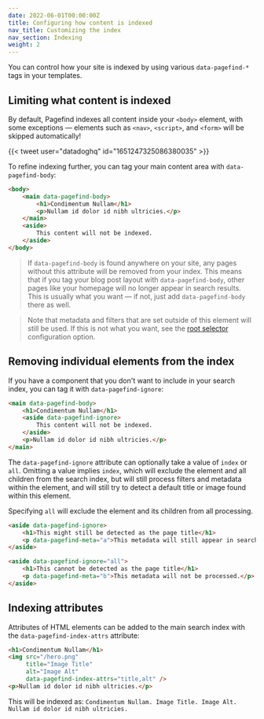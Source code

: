 ```yaml
---
date: 2022-06-01T00:00:00Z
title: Configuring how content is indexed
nav_title: Customizing the index
nav_section: Indexing
weight: 2
---
```

You can control how your site is indexed by using various `data-pagefind-*` tags in your templates.

## Limiting what content is indexed

By default, Pagefind indexes all content inside your `<body>` element, with some exceptions — elements such as `<nav>`, `<script>`, and `<form>` will be skipped automatically!

{{< tweet user="datadoghq" id="1651247325086380035" >}}

To refine indexing further, you can tag your main content area with `data-pagefind-body`\:

```html
<body>
    <main data-pagefind-body>
        <h1>Condimentum Nullam</h1>
        <p>Nullam id dolor id nibh ultricies.</p>
    </main>
    <aside>
        This content will not be indexed.
    </aside>
</body>
```

> If `data-pagefind-body` is found anywhere on your site, any pages without this attribute will be removed from your index. This means that if you tag your blog post layout with `data-pagefind-body`, other pages like your homepage will no longer appear in search results. This is usually what you want — if not, just add `data-pagefind-body` there as well.

> Note that metadata and filters that are set outside of this element will still be used. If this is not what you want, see the [root selector](/docs/config-options/#root-selector) configuration option.

## Removing individual elements from the index

If you have a component that you don't want to include in your search index, you can tag it with `data-pagefind-ignore`\:

```html
<main data-pagefind-body>
    <h1>Condimentum Nullam</h1>
    <aside data-pagefind-ignore>
        This content will not be indexed.
    </aside>
    <p>Nullam id dolor id nibh ultricies.</p>
</main>
```

The `data-pagefind-ignore` attribute can optionally take a value of `index` or `all`. Omitting a value implies `index`, which will exclude the element and all children from the search index, but will still process filters and metadata within the element, and will still try to detect a default title or image found within this element.

Specifying `all` will exclude the element and its children from all processing.

```html
<aside data-pagefind-ignore>
    <h1>This might still be detected as the page title</h1>
    <p data-pagefind-meta="a">This metadata will still appear in search results.</p>
</aside>

<aside data-pagefind-ignore="all">
    <h1>This cannot be detected as the page title</h1>
    <p data-pagefind-meta="b">This metadata will not be processed.</p>
</aside>
```

## Indexing attributes

Attributes of HTML elements can be added to the main search index with the `data-pagefind-index-attrs` attribute:

```html
<h1>Condimentum Nullam</h1>
<img src="/hero.png"
     title="Image Title"
     alt="Image Alt"
     data-pagefind-index-attrs="title,alt" />
<p>Nullam id dolor id nibh ultricies.</p>
```

This will be indexed as: `Condimentum Nullam. Image Title. Image Alt. Nullam id dolor id nibh ultricies.`
